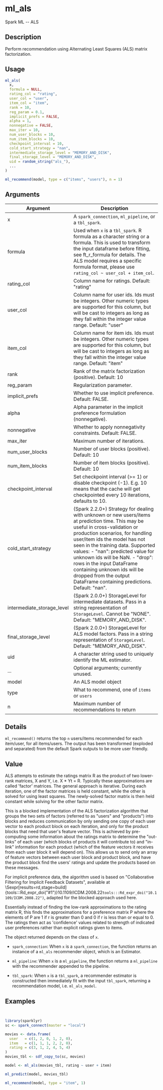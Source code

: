 # ml_als


Spark ML -- ALS




## Description

Perform recommendation using Alternating Least Squares (ALS) matrix factorization.





## Usage
```r
ml_als(
  x,
  formula = NULL,
  rating_col = "rating",
  user_col = "user",
  item_col = "item",
  rank = 10,
  reg_param = 0.1,
  implicit_prefs = FALSE,
  alpha = 1,
  nonnegative = FALSE,
  max_iter = 10,
  num_user_blocks = 10,
  num_item_blocks = 10,
  checkpoint_interval = 10,
  cold_start_strategy = "nan",
  intermediate_storage_level = "MEMORY_AND_DISK",
  final_storage_level = "MEMORY_AND_DISK",
  uid = random_string("als_"),
  ...
)

ml_recommend(model, type = c("items", "users"), n = 1)
```




## Arguments


Argument      |Description
------------- |----------------
x | A ``spark_connection``, ``ml_pipeline``, or a ``tbl_spark``.
formula | Used when ``x`` is a ``tbl_spark``. R formula as a character string or a formula. This is used to transform the input dataframe before fitting, see ft_r_formula for details. The ALS model requires a specific formula format, please use ``rating_col ~ user_col + item_col``.
rating_col | Column name for ratings. Default: "rating"
user_col | Column name for user ids. Ids must be integers. Other numeric types are supported for this column, but will be cast to integers as long as they fall within the integer value range. Default: "user"
item_col | Column name for item ids. Ids must be integers. Other numeric types are supported for this column, but will be cast to integers as long as they fall within the integer value range. Default: "item"
rank | Rank of the matrix factorization (positive). Default: 10
reg_param | Regularization parameter.
implicit_prefs | Whether to use implicit preference. Default: FALSE.
alpha | Alpha parameter in the implicit preference formulation (nonnegative).
nonnegative | Whether to apply nonnegativity constraints. Default: FALSE.
max_iter | Maximum number of iterations.
num_user_blocks | Number of user blocks (positive). Default: 10
num_item_blocks | Number of item blocks (positive). Default: 10
checkpoint_interval | Set checkpoint interval (>= 1) or disable checkpoint (-1). E.g. 10 means that the cache will get checkpointed every 10 iterations, defaults to 10.
cold_start_strategy | (Spark 2.2.0+) Strategy for dealing with unknown or new users/items at prediction time. This may be useful in cross-validation or production scenarios, for handling user/item ids the model has not seen in the training data. Supported values: - "nan": predicted value for unknown ids will be NaN. - "drop": rows in the input DataFrame containing unknown ids will be dropped from the output DataFrame containing predictions. Default: "nan".
intermediate_storage_level | (Spark 2.0.0+) StorageLevel for intermediate datasets. Pass in a string representation of ``StorageLevel``. Cannot be "NONE". Default: "MEMORY_AND_DISK".
final_storage_level | (Spark 2.0.0+) StorageLevel for ALS model factors. Pass in a string representation of ``StorageLevel``. Default: "MEMORY_AND_DISK".
uid | A character string used to uniquely identify the ML estimator.
... | Optional arguments; currently unused.
model | An ALS model object
type | What to recommend, one of ``items`` or ``users``
n | Maximum number of recommendations to return




## Details

``ml_recommend()`` returns the top ``n`` users/items recommended for each item/user, for all items/users. The output has been transformed (exploded and separated) from the default Spark outputs to be more user friendly.





## Value

ALS attempts to estimate the ratings matrix R as the product of two lower-rank matrices, X and Y, i.e. X * Yt = R. Typically these approximations are called 'factor' matrices. The general approach is iterative. During each iteration, one of the factor matrices is held constant, while the other is solved for using least squares. The newly-solved factor matrix is then held constant while solving for the other factor matrix.

This is a blocked implementation of the ALS factorization algorithm that groups the two sets of factors (referred to as "users" and "products") into blocks and reduces communication by only sending one copy of each user vector to each product block on each iteration, and only for the product blocks that need that user's feature vector. This is achieved by pre-computing some information about the ratings matrix to determine the "out-links" of each user (which blocks of products it will contribute to) and "in-link" information for each product (which of the feature vectors it receives from each user block it will depend on). This allows us to send only an array of feature vectors between each user block and product block, and have the product block find the users' ratings and update the products based on these messages.

For implicit preference data, the algorithm used is based on "Collaborative Filtering for Implicit Feedback Datasets", available at \Sexpr[results=rd,stage=build]{tools:::Rd_expr_doi("#1")}10.1109/ICDM.2008.22`tools:::Rd_expr_doi("10.1109/ICDM.2008.22")`, adapted for the blocked approach used here.

Essentially instead of finding the low-rank approximations to the rating matrix R, this finds the approximations for a preference matrix P where the elements of P are 1 if r is greater than 0 and 0 if r is less than or equal to 0. The ratings then act as 'confidence' values related to strength of indicated user preferences rather than explicit ratings given to items.

The object returned depends on the class of ``x``.


  
*  `spark_connection`: When `x` is a `spark_connection`, the function returns an instance of a `ml_als` recommender object, which is an Estimator.

  
*  `ml_pipeline`: When `x` is a `ml_pipeline`, the function returns a `ml_pipeline` with
  the recommender appended to the pipeline.

  
*  `tbl_spark`: When `x` is a `tbl_spark`, a recommender
  estimator is constructed then immediately fit with the input
  `tbl_spark`, returning a recommendation model, i.e. `ml_als_model`.






## Examples

```r


library(sparklyr)
sc <- spark_connect(master = "local")

movies <- data.frame(
  user   = c(1, 2, 0, 1, 2, 0),
  item   = c(1, 1, 1, 2, 2, 0),
  rating = c(3, 1, 2, 4, 5, 4)
)
movies_tbl <- sdf_copy_to(sc, movies)

model <- ml_als(movies_tbl, rating ~ user + item)

ml_predict(model, movies_tbl)

ml_recommend(model, type = "item", 1)

```





